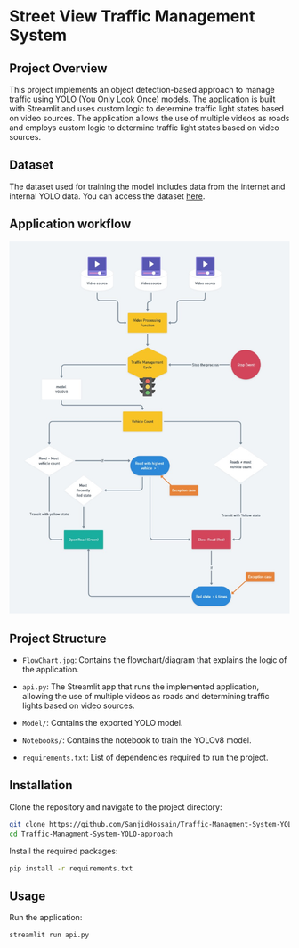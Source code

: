 # Street View Traffic Management System

## Project Overview
This project implements an object detection-based approach to manage traffic using YOLO (You Only Look Once) models. The application is built with Streamlit and uses custom logic to determine traffic light states based on video sources. The application allows the use of multiple videos as roads and employs custom logic to determine traffic light states based on video sources.

## Dataset
The dataset used for training the model includes data from the internet and internal YOLO data. You can access the dataset [here](https://universe.roboflow.com/fsmvu/street-view-gdogo).

## Application workflow
![FlowChart Preview](FlowChart.jpg)

## Project Structure
- `FlowChart.jpg`: Contains the flowchart/diagram that explains the logic of the application.

- `api.py`: The Streamlit app that runs the implemented application, allowing the use of multiple videos as roads and determining traffic lights based on video sources.
- `Model/`: Contains the exported YOLO model.
- `Notebooks/`: Contains the notebook to train the YOLOv8 model.
- `requirements.txt`: List of dependencies required to run the project.

## Installation
Clone the repository and navigate to the project directory:
```bash
git clone https://github.com/SanjidHossain/Traffic-Managment-System-YOLO-approach.git
cd Traffic-Managment-System-YOLO-approach
```

Install the required packages:
```bash
pip install -r requirements.txt
```

## Usage
Run the application:
```bash
streamlit run api.py
```
